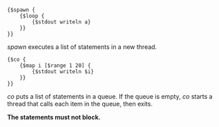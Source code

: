 
    {$spawn {
    	{$loop {
    		{$stdout writeln a}
    	}}
    }}

*spawn* executes a list of statements in a new thread.

    {$co {
    	{$map i [$range 1 20] {
    		{$stdout writeln $i}
    	}}
    }}

*co* puts a list of statements in a queue. If the queue is empty, *co* starts a thread that calls each item in the queue, then exits.

**The statements must not block.**
